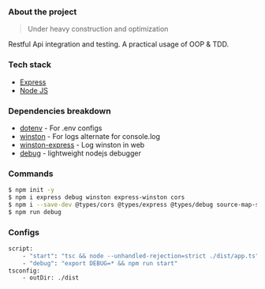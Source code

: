 <div align="center">

</div>

### About the project

> Under heavy construction and optimization

Restful Api integration and testing. A practical usage of OOP & TDD.

### Tech stack

- [Express](http://expressjs.com/)
- [Node JS](https://nodejs.org/en/docs/)

### Dependencies breakdown

- [dotenv](https://www.npmjs.com/package/dotenv) - For .env configs
- [winston](https://www.npmjs.com/package/winston) - For logs alternate for console.log
- [winston-express](https://www.npmjs.com/package/winston-express) - Log winston in web
- [debug](https://www.npmjs.com/package/debug) - lightweight nodejs debugger

### Commands

```bash
$ npm init -y
$ npm i express debug winston express-winston cors
$ npm i --save-dev @types/cors @types/express @types/debug source-map-support tslint typescript
$ npm run debug
```

### Configs

```bash
script:
    - "start": "tsc && node --unhandled-rejection=strict ./dist/app.ts"
    - "debug": "export DEBUG=* && npm run start"
tsconfig:
    - outDir: ./dist
```
